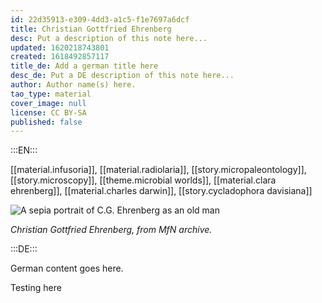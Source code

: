 ```yaml
---
id: 22d35913-e309-4dd3-a1c5-f1e7697a6dcf
title: Christian Gottfried Ehrenberg
desc: Put a description of this note here...
updated: 1620218743801
created: 1618492857117
title_de: Add a german title here
desc_de: Put a DE description of this note here...
author: Author name(s) here.
tao_type: material
cover_image: null
license: CC BY-SA
published: false
---
```


:::EN:::

[[material.infusoria]], [[material.radiolaria]], [[story.micropaleontology]], [[story.microscopy]], [[theme.microbial worlds]], [[material.clara ehrenberg]], [[material.charles darwin]], [[story.cycladophora davisiana]]

![A sepia portrait of C.G. Ehrenberg as an old man](/images/filo/ZM_Orn_8_1__EhrenbergCG.jpg)

_Christian Gottfried Ehrenberg, from MfN archive._


:::DE:::

German content goes here.

Testing here
